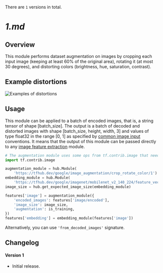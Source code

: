 There are `1` versions in total.

# _1.md_
## Overview

This module performs dataset augmentation on images by cropping each input image
(keeping at least 60% of the original area), rotating it (at most 30 degrees),
and distorting colors (brightness, hue, saturation, contrast).

## Example distortions

![Examples of distortions](https://www.gstatic.com/aihub/tfhub/image_augmentation/crop_rotate_color.png)

## Usage

This module can be applied to a batch of encoded images, that is, a string
tensor of shape [batch_size]. The output is a batch of decoded and distorted
images with shape [batch_size, height, width, 3] and values of type float32 in
the range [0, 1] as specified by
[common image input](https://www.tensorflow.org/hub/common_signatures/images#image_input)
conventions. It means that the output of this module can be passed directly to
any
[image feature extraction](https://www.tensorflow.org/hub/common_signatures/images#image_feature_vector)
module.

```python
# The augmentation module uses some ops from tf.contrib.image that needs to be registered.
import tf.contrib.image

augmentation_module = hub.Module(
    'https://tfhub.dev/google/image_augmentation/crop_rotate_color/1')
embedding_module = hub.Module(
    'https://tfhub.dev/google/imagenet/mobilenet_v2_140_224/feature_vector/2')
image_size = hub.get_expected_image_size(embedding_module)

features['image'] = augmentation_module({
    'encoded_images': features['image/encoded'],
    'image_size': image_size,
    'augmentation': is_training,
})
features['embedding'] = embedding_module(features['image'])
```

Alternatively, you can use `'from_decoded_images'` signature.

## Changelog

#### Version 1

*   Initial release.